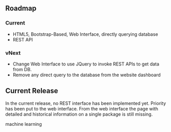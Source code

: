 ## Roadmap 

### Current
* HTML5, Bootstrap-Based, Web Interface, directly querying database
* REST API

### vNext
* Change Web Interface to use JQuery to invoke REST APIs to get data from DB. 
* Remove any direct query to the database from the website dashboard

## Current Release 

In the current release, no REST interface has been implemented yet.
Priority has been put to the web interface. From the web interface the page with detailed and historical information on a single package is still missing.


machine learning